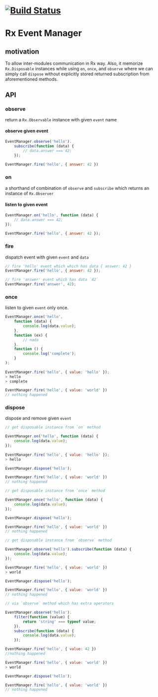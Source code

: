 # [![Build Status](https://secure.travis-ci.org/huang47/rx-event-manager.png?branch=master)](http://travis-ci.org/huang47/rx-event-manager)

# Rx Event Manager

## motivation

To allow inter-modules communication in Rx way. Also, it memorize `Rx.Disposable` instances while using `on`, `once`, and `observe` where we can simply call `dispose` without explicitly stored returned subscription from aforementioned methods.

## API

### observe

return a `Rx.Observable` instance with given `event` name

#### observe given event

```js
EventManager.observe('hello').
	subscribe(function (data) {
		// data.answer === 42;
	});
	
EventManager.fire('hello', { answer: 42 })
```

### on

a shorthand of combination of `observe` and `subscribe` which returns an instance of `Rx.Observer`

#### listen to given event

```js
EventManager.on('hello', function (data) {
	// data.answer === 42;
});
	
EventManager.fire('hello', { answer: 42 });
```

### fire

dispatch event with given `event` and `data`

```js
// fire 'hello' event which which has data { answer: 42 }
EventManager.fire('hello', { answer: 42 });

// fire 'answer' event which has data `42`
EventManager.fire('answer', 42);
```

### once

listen to given `event` only once.

```js
EventManager.once('hello',
	function (data) {
		console.log(data.value);
	},
	function (ex) {
		// nada
	}.
	function () {
		console.log('complete');
	}
);
	
EventManager.fire('hello', { value: 'hello' });
> hello
> complete

EventManager.fire('hello', { value: 'world' })
// nothing happened
```

### dispose

dispose and remove given `event`

```js
// get disposable instance from `on` method

EventManager.on('hello', function (data) {
	console.log(data.value);
});
	
EventManager.fire('hello', { value: 'hello' });
> hello

EventManager.dispose('hello');

EventManager.fire('hello', { value: 'world' })
// nothing happened
```

```js
// get disposable instance from `once` method

EventManager.once('hello', function (data) {
	console.log(data.value);
});

EventManager.dispose('hello');

EventManager.fire('hello', { value: 'world' })
// nothing happened
```

```js
// get disposable instance from `observe` method

EventManager.observe('hello').subscribe(function (data) {
	console.log(data.value);
});

EventManager.fire('hello', { value: 'world' })
> world

EventManager.dispose('hello');

EventManager.fire('hello', { value: 'world' })
// nothing happened
```

```js
// via `observe` method which has extra operators 

EventManager.observe('hello').
	filter(function (value) {
		return 'string' === typeof value;
	}).
	subscribe(function (data) {
		console.log(data.value);
	});

EventManager.fire('hello', { value: 42 })
//nothing happened

EventManager.fire('hello', { value: 'world' })
> world

EventManager.dispose('hello');

EventManager.fire('hello', { value: 'world' })
// nothing happened
```
